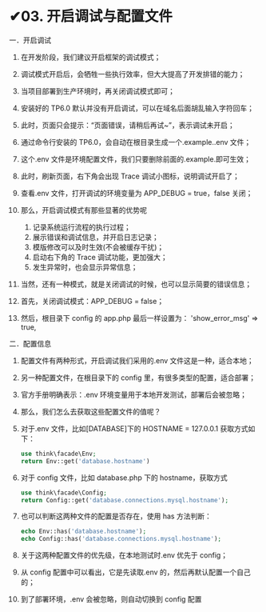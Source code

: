 # ✔03. 开启调试与配置文件

一．开启调试 

1. 在开发阶段，我们建议开启框架的调试模式； 
2. 调试模式开启后，会牺牲一些执行效率，但大大提高了开发排错的能力；
3. 当项目部署到生产环境时，再关闭调试模式即可；
4. 安装好的 TP6.0 默认并没有开启调试，可以在域名后面胡乱输入字符回车；
5. 此时，页面只会提示：“页面错误，请稍后再试~”，表示调试未开启；
6.  通过命令行安装的 TP6.0，会自动在根目录生成一个.example..env 文件； 
7. 这个.env 文件是环境配置文件，我们只要删除前面的.example.即可生效；
8. 此时，刷新页面，右下角会出现 Trace 调试小图标，说明调试开启了；
9. 查看.env 文件，打开调试的环境变量为 APP_DEBUG = true，false 关闭；
10. 那么，开启调试模式有那些显著的优势呢
    1. 记录系统运行流程的执行过程； 
    2. 展示错误和调试信息，并开启日志记录；
    3. 模版修改可以及时生效(不会被缓存干扰)；
    4. 启动右下角的 Trace 调试功能，更加强大；
    5. 发生异常时，也会显示异常信息；

11. 当然，还有一种模式，就是关闭调试的时候，也可以显示简要的错误信息；
12. 首先，关闭调试模式：APP_DEBUG = false；
13. 然后，根目录下 config 的 app.php 最后一样设置为： 'show_error_msg' => true,

二．配置信息

1. 配置文件有两种形式，开启调试我们采用的.env 文件这是一种，适合本地； 

2. 另一种配置文件，在根目录下的 config 里，有很多类型的配置，适合部署；

3. 官方手册明确表示：.env 环境变量用于本地开发测试，部署后会被忽略；

4. 那么，我们怎么去获取这些配置文件的值呢？ 

5. 对于.env 文件，比如[DATABASE]下的 HOSTNAME = 127.0.0.1 获取方式如下：

   ```php
   use think\facade\Env;
   return Env::get('database.hostname')
   ```

6. 对于 config 文件，比如 database.php 下的 hostname，获取方式

   ```php
   use think\facade\Config;
   return Config::get('database.connections.mysql.hostname');
   ```

7. 也可以判断这两种文件的配置是否存在，使用 has 方法判断：

   ```php
   echo Env::has('database.hostname');
   echo Config::has('database.connections.mysql.hostname');
   ```

8. 关于这两种配置文件的优先级，在本地测试时.env 优先于 config；
9. 从 config 配置中可以看出，它是先读取.env 的，然后再默认配置一个自己的； 
10. 到了部署环境，.env 会被忽略，则自动切换到 config 配置

